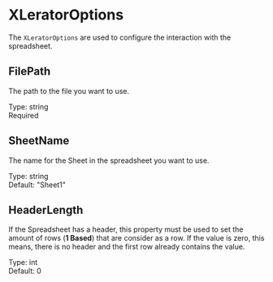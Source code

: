 # XLeratorOptions

The `XLeratorOptions` are used to configure the interaction with the spreadsheet. 
 
## FilePath

The path to the file you want to use.

Type: string <br>
Required

## SheetName

The name for the Sheet in the spreadsheet you want to use.

Type: string <br>
Default: "Sheet1"

## HeaderLength

If the Spreadsheet has a header, this property must be used to set the amount of rows (**1 Based**) that are consider as a row.
If the value is zero, this means, there is no header and the first row already contains the value.

Type: int <br>
Default: 0